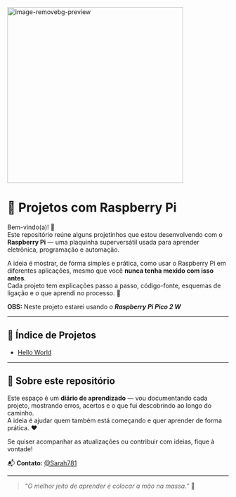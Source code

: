 <img width="400" height="400" alt="image-removebg-preview" src="https://github.com/user-attachments/assets/bff09504-47bd-409d-8eb1-496c6941783d" />

# 🧠 Projetos com Raspberry Pi

Bem-vindo(a)! 👋  
Este repositório reúne alguns projetinhos que estou desenvolvendo com o **Raspberry Pi** — uma plaquinha superversátil usada para aprender eletrônica, programação e automação.  

A ideia é mostrar, de forma simples e prática, como usar o Raspberry Pi em diferentes aplicações, mesmo que você **nunca tenha mexido com isso antes**.  
Cada projeto tem explicações passo a passo, código-fonte, esquemas de ligação e o que aprendi no processo. 🚀 

**OBS:** Neste projeto estarei usando o **_Raspberry Pi Pico 2 W_**

---

## 📂 Índice de Projetos
- [Hello World](./hello-world/README.md)

---

## 🧭 Sobre este repositório
Este espaço é um **diário de aprendizado** — vou documentando cada projeto, mostrando erros, acertos e o que fui descobrindo ao longo do caminho.  
A ideia é ajudar quem também está começando e quer aprender de forma prática. ❤️  

Se quiser acompanhar as atualizações ou contribuir com ideias, fique à vontade!  

📬 **Contato:** [@Sarah781](https://github.com/Sarah781)

---

> _“O melhor jeito de aprender é colocar a mão na massa.”_ 💪
